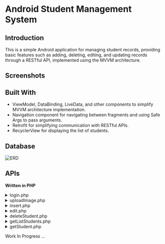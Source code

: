 # Android Student Management System
## Introduction
This is a simple Android application for managing student records, providing basic features such as adding, deleting, editing, and updating records through a RESTful API, implemented using the MVVM architecture.
## Screenshots
## Built With
- ViewModel, DataBinding, LiveData, and other components to simplify MVVM architecture implementation.
- Navigation component for navigating between fragments and using Safe Args to pass arguments.
- Retrofit for simplifying communication with RESTful APIs.
- RecyclerView for displaying the list of students.

## Database
![ERD](https://i.imgur.com/SMXUc1R.png)

## APIs
**Written in PHP**
<details>
<summary>login.php</summary>

```php
<?php
	require "dbConnect.php";

	$user = $_POST['user'];
	$password = $_POST['password'];
	if($connect) {
		$query = "SELECT * FROM admin WHERE admin.user = ? AND admin.password = ?;";
		$stmt = mysqli_prepare($connect, $query);
		mysqli_stmt_bind_param($stmt, "ss", $user, $password);
		mysqli_execute($stmt);
		$data = mysqli_stmt_get_result($stmt);
		if(mysqli_num_rows($data) == 1) {
			echo "login_success";
		} else {
			echo "login_fail";
		}
	} else {
		echo "connect_error";
	}
?>
```
</details>

<details>
<summary>uploadImage.php</summary>

```php
<?php
	$file_path = "image/";
	$file_path = $file_path.basename($_FILES['uploaded_file']['name']);

	if (move_uploaded_file($_FILES['uploaded_file']['tmp_name'], $file_path)) {
		echo $_FILES['uploaded_file']['name'];
	} else {
		echo "Error";
	}
?>
```
</details>

<details>
<summary>insert.php</summary>

```php
<?php
	require "dbConnect.php";

	if ($connect) {
		$id_class = $_POST['id_class'];
		$full_name = $_POST['full_name'];
		$nick_name = $_POST['nick_name'];
		$birthday = $_POST['birthday'];
		$gender = $_POST['gender'];
		$avatar = $_POST['avatar'];

		$query = "INSERT INTO student(id_class, full_name, nick_name, birthday, gender, avatar) 
			VALUES(?, ?, ?, ?, ?, ?)";
        
        $stmt = mysqli_prepare($connect, $query);
        mysqli_stmt_bind_param($stmt, "isssss", $id_class, $full_name, $nick_name, $birthday, $gender, $avatar);
        $result = mysqli_execute($stmt);
	        
		if($result) {
			echo "insert_success";
		} else {
			echo "insert_error";
		} 
	} else {
		echo "connect_error";
	}

?>
```
</details>

<details>
<summary>edit.php</summary>

```php
<?php
	require "dbConnect.php";

	if ($connect) {
		$id_student = $_POST['id_student'];
		$id_class = $_POST['id_class'];
		$full_name = $_POST['full_name'];
		$nick_name = $_POST['nick_name'];
		$birthday = $_POST['birthday'];
		$birthday = date("Y-m-d", strtotime(str_replace('/', '-', $birthday)));
		$gender = $_POST['gender'];
		$avatar = $_POST['avatar'];
		$address = $_POST['address'];

		$query = "UPDATE student
			SET id_class = ?,
			full_name = ?,
			nick_name = ?,
			birthday = ?,
			gender = ?,
			avatar = ?,
			address = ?
			WHERE id_student = ?;";

		$stmt = mysqli_prepare($connect, $query);
		mysqli_stmt_bind_param($stmt, "issssssi", $id_class, $full_name, $nick_name, $birthday, $gender, $avatar, $address, $id_student);
        $result = mysqli_execute($stmt);
	        
		if($result) {
			echo "edit_success";
		} else {
			echo "edit_error";
		} 
	} else {
		echo "connect_error";
	}

?>
```
</details>

<details>
<summary>deleteStudent.php</summary>

```php
<?php
	require 'dbConnect.php';

	if ($connect) {
		$id_student = $_POST["id_student"];

		$query = "DELETE FROM student WHERE id_student = ?;";
		$stmt = mysqli_prepare($connect, $query);
		mysqli_stmt_bind_param($stmt, "i", $id_student);
		$result = mysqli_execute($stmt);
	        
		if($result) {
			echo "delete_success";
		} else {
			echo "delete_error";
		} 
	} else {
		echo "connect_error";
	}
?>
```
</details>

<details>
<summary>getListStudents.php</summary>

```php
<?php

require 'dbConnect.php';
if ($connect) {
	$query = "
	SELECT student.id_student, student.full_name, student.nick_name, student.gender, getMonthOld(student.birthday) AS months,
		student.avatar, student.birthday, student.address, class.name
	FROM student
	JOIN class ON student.id_class = class.id_class;
	";
	$data = mysqli_query($connect, $query);

	// 1. Tạo class Student
	/**
	 * 
	 */
	class Student {
		public $id;
		public $fullName;
		public $nickName;
		public $gender;
		public $age;
		public $avatar;
		public $birthday;
		public $address;
		public $class;

		
		public function __construct($id, $fullName, $nickName, $gender, $age, $avatar, $birthday, $address, $class) {
			$this->id = $id;
			$this->fullName = $fullName;
			$this->nickName = $nickName;
			$this->age = $age;
			$this->gender = $gender;
			$this->avatar = $avatar;
			$birthday = date("d/m/Y", strtotime($birthday));
			$this->birthday = $birthday;
			$this->address = $address;
			$this->class = $class;
		}
	}

	// 2. Tạo mảng
	$listStudents = array();

	// 3. Thêm phần tử vào mảng
	while ($row = mysqli_fetch_assoc($data)) {
		array_push($listStudents, new Student($row['id_student'], $row['full_name'], $row['nick_name'], $row['gender'], intdiv($row['months'], 12), 
			$row['avatar'], $row['birthday'], $row['address'], $row['name']));
	}

	// 4. Chuyển định dạng của mảng -> JSON
	echo json_encode($listStudents);
} else {
	echo "connect_error";
}


?>
```
</details>

<details>
<summary>getStudent.php</summary>

```php
<?php

require 'dbConnect.php';
if ($connect) {
	$id_student = $_POST['id_student'];

	$query = "
	SELECT student.id_student, student.full_name, student.nick_name, student.gender, getMonthOld(student.birthday) AS months,
		student.avatar, student.birthday, student.address, class.name
	FROM student
	JOIN class ON student.id_class = class.id_class
	WHERE student.id_student = ?;
	";
	$stmt = mysqli_prepare($connect, $query);
	mysqli_stmt_bind_param($stmt, "i", $id_student);
	mysqli_execute($stmt);
	$data = mysqli_stmt_get_result($stmt);

	// 1. Tạo class Student
	/**
	 * 
	 */
	class Student {
		public $id;
		public $fullName;
		public $nickName;
		public $gender;
		public $age;
		public $avatar;
		public $birthday;
		public $address;
		public $class;

		
		public function __construct($id, $fullName, $nickName, $gender, $age, $avatar, $birthday, $address, $class) {
			$this->id = $id;
			$this->fullName = $fullName;
			$this->nickName = $nickName;
			$this->age = $age;
			$this->gender = $gender;
			$this->avatar = $avatar;
			$birthday = date("d/m/Y", strtotime($birthday));
			$this->birthday = $birthday;
			$this->address = $address;
			$this->class = $class;
		}
	}

	$row = mysqli_fetch_array($data, MYSQLI_ASSOC);
	$student = new Student($row['id_student'], $row['full_name'], $row['nick_name'], $row['gender'], intdiv($row['months'], 12), 
			$row['avatar'], $row['birthday'], $row['address'], $row['name']);

	echo json_encode($student);
	
} else {
	echo "connect_error";
}


?>
```
</details>

Work In Progress ... 
